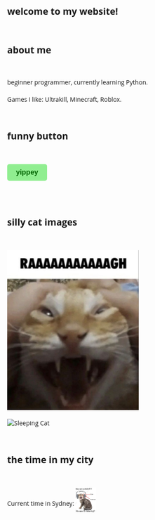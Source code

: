 <html lang="en">
<head>
    <meta charset="utf-8">
    <title>koneb's devpage</title>
    <link href="https://fonts.googleapis.com/css2?family=Open+Sans:wght@400;600&display=swap" rel="stylesheet">
    <style>
        body {
            font-family: 'Open Sans', sans-serif;
            margin: 20px;
            max-width: 1350px; /* Limit the width of the content */
            margin-left: auto; /* Center the container */
            margin-right: auto; /* Center the container */
        }
        h2 {
            margin-top: 60px;
            margin-bottom: 50px;
        }
        p {
            margin-bottom: 20px;
        }
        button {
            background-color: lightgreen;
            color: darkgreen;
            border: none;
            padding: 10px 20px;
            font-size: 16px;
            cursor: pointer;
            border-radius: 5px;
            font-weight: 600;
            margin-bottom: 20px; /* Space below the button */
        }
        button:hover {
            background-color: limegreen;
        }
        #time {
            font-size: 24px;
            margin-top: 20px;
            font-weight: 600;
        }
        .time-container {
            display: flex;
            align-items: center; /* Aligns items vertically centered */
        }
        img {
            display: block; /* Ensures images are block elements */
            margin-bottom: 20px; /* Space below each image */
        }
        img.time-image {
            margin-right: 10px; /* Space between image and text */
        }
    </style>
</head>
<body>
    <h2>welcome to my website!</h2>
    <h2>about me</h2>
    <p>beginner programmer, currently learning Python.</p>
    <p>Games I like: Ultrakill, Minecraft, Roblox.</p>
<body>
    <h2>funny button</h2>
    <button onclick="playSound()">yippey</button>
    <audio id="yippey-sound">
        <source src="yippee-made-with-Voicemod.mp3" type="audio/mpeg">
        Your browser does not support the audio element.
    </audio>
<body>
    <h2>silly cat images</h2>
    <img src="download (27).jpeg" alt="Profile Image" width="300">
    <img src="😴.jpeg" alt="Sleeping Cat" width="450">
    <h2>the time in my city</h2>
    <div class="time-container">
        <p>Current time in Sydney:</p>
        <img src="he IS listening_!__!!_.jpeg" alt="Profile Image" width="50" class="time-image">
    </div>
    <div id="time"></div>
    <script>
        function playSound() {
            var sound = document.getElementById("yippey-sound");
            sound.play();
        }
        function updateTime() {
            const options = { timeZone: 'Australia/Sydney', hour: '2-digit', minute: '2-digit', second: '2-digit' };
            const timeString = new Intl.DateTimeFormat('en-AU', options).format(new Date());
            document.getElementById('time').textContent = timeString;
        }
        // Update the time every second
        setInterval(updateTime, 1000);
        updateTime(); // Initial call to display time immediately
    </script>
</body>

